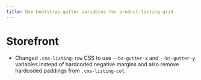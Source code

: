 ```yaml
---
title: Use bootstrap gutter variables for product-listing grid
---
```

# Storefront
* Changed `.cms-listing-row` CSS to use `--bs-gutter-x` and `--bs-gutter-y` variables instead of hardcoded negative margins and also remove hardcoded paddings from `.cms-listing-col`.

